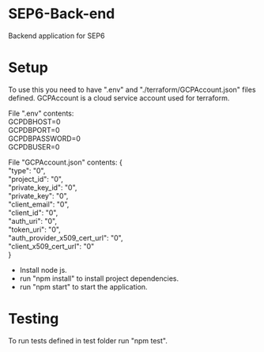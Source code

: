 # SEP6-Back-end
Backend application for SEP6

# Setup
To use this you need to have ".env" and "./terraform/GCPAccount.json" files defined. GCPAccount is a cloud service account used for terraform.

File ".env" contents:<br/>
  GCPDBHOST=0<br/>
  GCPDBPORT=0<br/>
  GCPDBPASSWORD=0<br/>
  GCPDBUSER=0<br/>

File "GCPAccount.json" contents:
  {<br/>
    "type": "0",<br/>
    "project_id": "0",<br/>
    "private_key_id": "0",<br/>
    "private_key": "0",<br/>
    "client_email": "0",<br/>
    "client_id": "0",<br/>
    "auth_uri": "0",<br/>
    "token_uri": "0",<br/>
    "auth_provider_x509_cert_url": "0",<br/>
    "client_x509_cert_url": "0"<br/>
  }<br/>

- Install node js.
- run "npm install" to install project dependencies.
- run "npm start" to start the application.

# Testing
To run tests defined in test folder run "npm test".
